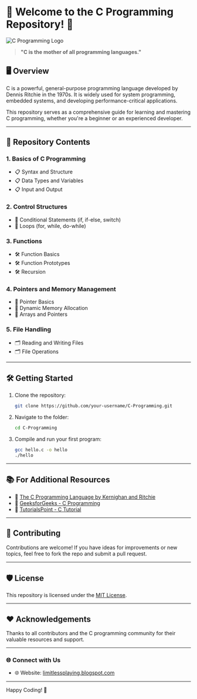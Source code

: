# 🌟 Welcome to the C Programming Repository! 🌟

![C Programming Logo](https://upload.wikimedia.org/wikipedia/commons/1/18/C_Programming_Language.svg)

> **"C is the mother of all programming languages."**

## 🖥️ Overview
C is a powerful, general-purpose programming language developed by Dennis Ritchie in the 1970s. It is widely used for system programming, embedded systems, and developing performance-critical applications.

This repository serves as a comprehensive guide for learning and mastering C programming, whether you're a beginner or an experienced developer.

---

## 📂 Repository Contents

### 1. **Basics of C Programming**
   - 📋 Syntax and Structure
   - 📋 Data Types and Variables
   - 📋 Input and Output

### 2. **Control Structures**
   - 🔄 Conditional Statements (if, if-else, switch)
   - 🔄 Loops (for, while, do-while)

### 3. **Functions**
   - 🛠️ Function Basics
   - 🛠️ Function Prototypes
   - 🛠️ Recursion

### 4. **Pointers and Memory Management**
   - 📍 Pointer Basics
   - 📍 Dynamic Memory Allocation
   - 📍 Arrays and Pointers

<!-- ### 5. **Data Structures**
   - 📊 Arrays
   - 📊 Linked Lists
   - 📊 Stacks and Queues
   - 📊 Trees and Graphs -->

### 5. **File Handling**
   - 🗂️ Reading and Writing Files
   - 🗂️ File Operations

<!-- ### 6. **Advanced Concepts**
   - 🚀 Preprocessors and Macros
   - 🚀 Bitwise Operators
   - 🚀 Multithreading -->

---

## 🛠️ Getting Started

1. Clone the repository:
   ```bash
   git clone https://github.com/your-username/C-Programming.git
   ```
2. Navigate to the folder:
   ```bash
   cd C-Programming
   ```
3. Compile and run your first program:
   ```bash
   gcc hello.c -o hello
   ./hello
   ```

---

## 📚 For Additional Resources

- 📘 [The C Programming Language by Kernighan and Ritchie](https://en.wikipedia.org/wiki/The_C_Programming_Language)
- 📘 [GeeksforGeeks - C Programming](https://www.geeksforgeeks.org/c-programming-language/)
- 📘 [TutorialsPoint - C Tutorial](https://www.tutorialspoint.com/cprogramming/index.htm)

---

## 🚀 Contributing

Contributions are welcome! If you have ideas for improvements or new topics, feel free to fork the repo and submit a pull request.

---

## 🛡️ License

This repository is licensed under the [MIT License](LICENSE).

---

## ❤️ Acknowledgements

Thanks to all contributors and the C programming community for their valuable resources and support.

---

### 🌐 Connect with Us

<!-- - 📧 Email: support@example.com -->
- 🌐 Website: [limitlessplaying.blogspot.com](https://limitlessplaying.blogspot.com)
---

Happy Coding! 🎉

